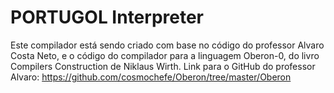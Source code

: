 # PORTUGOL Interpreter
Este compilador está sendo criado com base no código do professor Alvaro Costa Neto, e o código do compilador para a linguagem Oberon-0, do livro Compilers Construction de Niklaus Wirth.  Link para o GitHub do professor Alvaro: https://github.com/cosmochefe/Oberon/tree/master/Oberon
